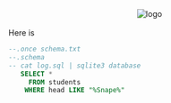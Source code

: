 <div align="center">
<img src="https://github-production-user-asset-6210df.s3.amazonaws.com/79293287/287023363-0c72c852-3d13-4af6-b543-aa7dfe8bcf27.png" alt="logo">
<br/> <br/>

</div>
Here is

```sql
--.once schema.txt
--.schema
-- cat log.sql | sqlite3 database
   SELECT *
     FROM students
    WHERE head LIKE "%Snape%"
```
